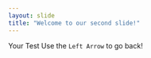 ```yaml
---
layout: slide
title: "Welcome to our second slide!"
---
```

Your Test
Use the `Left Arrow` to go back!
